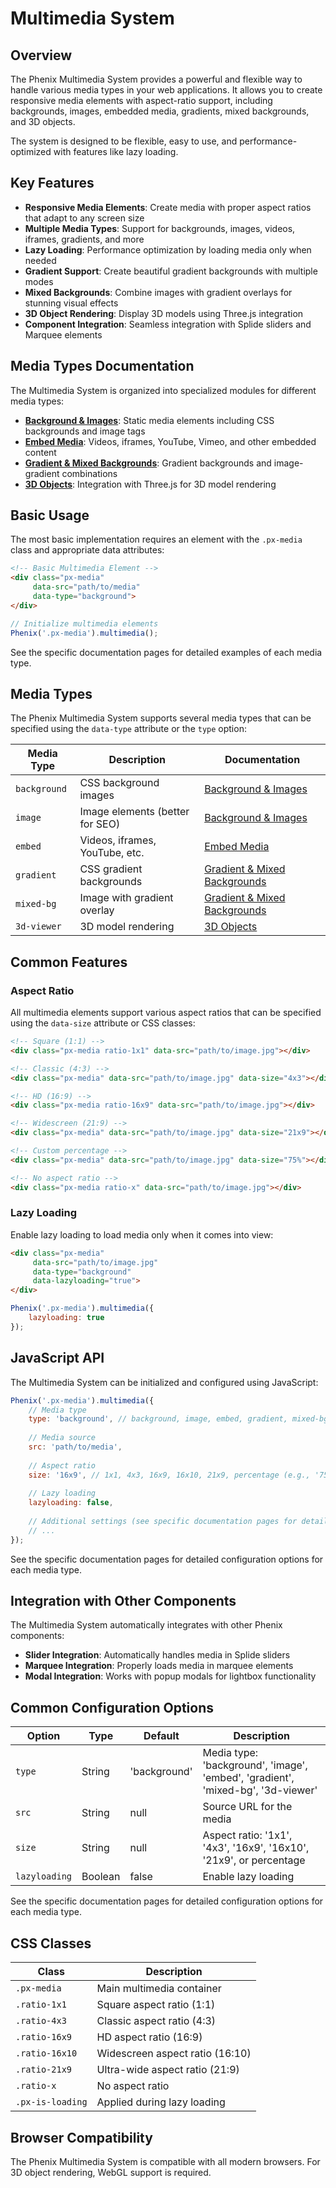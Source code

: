 # Multimedia System

## Overview

The Phenix Multimedia System provides a powerful and flexible way to handle various media types in your web applications. It allows you to create responsive media elements with aspect-ratio support, including backgrounds, images, embedded media, gradients, mixed backgrounds, and 3D objects.

The system is designed to be flexible, easy to use, and performance-optimized with features like lazy loading.

## Key Features

- **Responsive Media Elements**: Create media with proper aspect ratios that adapt to any screen size
- **Multiple Media Types**: Support for backgrounds, images, videos, iframes, gradients, and more
- **Lazy Loading**: Performance optimization by loading media only when needed
- **Gradient Support**: Create beautiful gradient backgrounds with multiple modes
- **Mixed Backgrounds**: Combine images with gradient overlays for stunning visual effects
- **3D Object Rendering**: Display 3D models using Three.js integration
- **Component Integration**: Seamless integration with Splide sliders and Marquee elements

## Media Types Documentation

The Multimedia System is organized into specialized modules for different media types:

- [**Background & Images**](./multimedia/background-images.md): Static media elements including CSS backgrounds and image tags
- [**Embed Media**](./multimedia/embed-media.md): Videos, iframes, YouTube, Vimeo, and other embedded content
- [**Gradient & Mixed Backgrounds**](./multimedia/gradients.md): Gradient backgrounds and image-gradient combinations
- [**3D Objects**](./multimedia/3d-objects.md): Integration with Three.js for 3D model rendering

## Basic Usage

The most basic implementation requires an element with the `.px-media` class and appropriate data attributes:

```html
<!-- Basic Multimedia Element -->
<div class="px-media" 
     data-src="path/to/media" 
     data-type="background">
</div>
```

```js
// Initialize multimedia elements
Phenix('.px-media').multimedia();
```

See the specific documentation pages for detailed examples of each media type.

## Media Types

The Phenix Multimedia System supports several media types that can be specified using the `data-type` attribute or the `type` option:

| Media Type | Description | Documentation |
|------------|-------------|---------------|
| `background` | CSS background images | [Background & Images](./multimedia/background-images.md) |
| `image` | Image elements (better for SEO) | [Background & Images](./multimedia/background-images.md) |
| `embed` | Videos, iframes, YouTube, etc. | [Embed Media](./multimedia/embed-media.md) |
| `gradient` | CSS gradient backgrounds | [Gradient & Mixed Backgrounds](./multimedia/gradients.md) |
| `mixed-bg` | Image with gradient overlay | [Gradient & Mixed Backgrounds](./multimedia/gradients.md) |
| `3d-viewer` | 3D model rendering | [3D Objects](./multimedia/3d-objects.md) |

## Common Features

### Aspect Ratio

All multimedia elements support various aspect ratios that can be specified using the `data-size` attribute or CSS classes:

```html
<!-- Square (1:1) -->
<div class="px-media ratio-1x1" data-src="path/to/image.jpg"></div>

<!-- Classic (4:3) -->
<div class="px-media" data-src="path/to/image.jpg" data-size="4x3"></div>

<!-- HD (16:9) -->
<div class="px-media ratio-16x9" data-src="path/to/image.jpg"></div>

<!-- Widescreen (21:9) -->
<div class="px-media" data-src="path/to/image.jpg" data-size="21x9"></div>

<!-- Custom percentage -->
<div class="px-media" data-src="path/to/image.jpg" data-size="75%"></div>

<!-- No aspect ratio -->
<div class="px-media ratio-x" data-src="path/to/image.jpg"></div>
```

### Lazy Loading

Enable lazy loading to load media only when it comes into view:

```html
<div class="px-media" 
     data-src="path/to/image.jpg" 
     data-type="background" 
     data-lazyloading="true">
</div>
```

```js
Phenix('.px-media').multimedia({
    lazyloading: true
});
```

## JavaScript API

The Multimedia System can be initialized and configured using JavaScript:

```js
Phenix('.px-media').multimedia({
    // Media type
    type: 'background', // background, image, embed, gradient, mixed-bg, 3d-viewer
    
    // Media source
    src: 'path/to/media',
    
    // Aspect ratio
    size: '16x9', // 1x1, 4x3, 16x9, 16x10, 21x9, percentage (e.g., '75%')
    
    // Lazy loading
    lazyloading: false,
    
    // Additional settings (see specific documentation pages for details)
    // ...
});
```

See the specific documentation pages for detailed configuration options for each media type.

## Integration with Other Components

The Multimedia System automatically integrates with other Phenix components:

- **Slider Integration**: Automatically handles media in Splide sliders
- **Marquee Integration**: Properly loads media in marquee elements
- **Modal Integration**: Works with popup modals for lightbox functionality

## Common Configuration Options

| Option | Type | Default | Description |
|--------|------|---------|-------------|
| `type` | String | 'background' | Media type: 'background', 'image', 'embed', 'gradient', 'mixed-bg', '3d-viewer' |
| `src` | String | null | Source URL for the media |
| `size` | String | null | Aspect ratio: '1x1', '4x3', '16x9', '16x10', '21x9', or percentage |
| `lazyloading` | Boolean | false | Enable lazy loading |

See the specific documentation pages for detailed configuration options for each media type.

## CSS Classes

| Class | Description |
|-------|-------------|
| `.px-media` | Main multimedia container |
| `.ratio-1x1` | Square aspect ratio (1:1) |
| `.ratio-4x3` | Classic aspect ratio (4:3) |
| `.ratio-16x9` | HD aspect ratio (16:9) |
| `.ratio-16x10` | Widescreen aspect ratio (16:10) |
| `.ratio-21x9` | Ultra-wide aspect ratio (21:9) |
| `.ratio-x` | No aspect ratio |
| `.px-is-loading` | Applied during lazy loading |

## Browser Compatibility

The Phenix Multimedia System is compatible with all modern browsers. For 3D object rendering, WebGL support is required.

